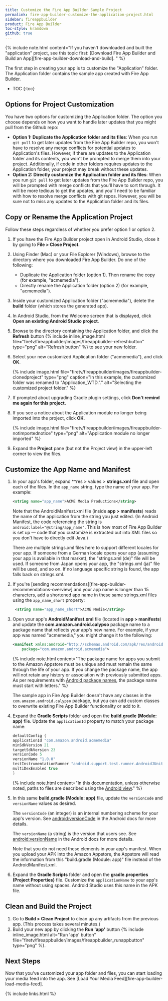 ```yaml
---
title: Customize the Fire App Builder Sample Project
permalink: fire-app-builder-customize-the-application-project.html
sidebar: fireappbuilder
product: Fire App Builder
toc-style: kramdown
github: true
---
```


{% include note.html content="If you haven't downloaded and built the \"application\" project, see this topic first: [Download Fire App Builder and Build an App][fire-app-builder-download-and-build]. " %}

The first step in creating your app is to customize the "Application" folder. The Application folder contains the sample app created with Fire App Builder.

* TOC
{:toc}

## Options for Project Customization

You have two options for customizing the Application folder. The option you choose depends on how you want to handle later updates that you might pull from the Github repo:

*  **Option 1: Duplicate the Application folder and its files**: When you run `git pull` to get later updates from the Fire App Builder repo, you won't have to resolve any merge conflicts for potential updates to Application's files. However, if there are updates to the Application folder and its contents, you won't be prompted to merge them into your project. Additionally, if code in other folders requires updates to the Application folder, your project may break without these updates.
*  **Option 2: Directly customize the Application folder and its files**: When you run `git pull` to get later updates from the Fire App Builder repo, you will be prompted with merge conflicts that you'll have to sort through. It will be more tedious to get the updates, and you'll need to be familiar with how to resolve merge conflicts with git repos. However, you will be sure not to miss any updates to the Application folder and its files.

## Copy or Rename the Application Project

Follow these steps regardless of whether you prefer option 1 or option 2.

1.  If you have the Fire App Builder project open in Android Studio, close it by going to **File > Close Project.**
2.  Using Finder (Mac) or your File Explorer (Windows), browse to the directory where you downloaded Fire App Builder. Do one of the following:
     * Duplicate the Application folder (option 1). Then rename the copy (for example, "acmemedia").
     * Directly rename the Application folder (option 2) (for example, "acmemedia").
4.  Inside your customized Application folder ("acmemedia"), delete the **build** folder (which stores the generated app).
5.  In Android Studio, from the Welcome screen that is displayed, click **Open an existing Android Studio project**.
6.  Browse to the directory containing the Application folder, and click the **Refresh** button {% include inline_image.html file="firetv/fireappbuilder/images/fireappbuilder-refreshbutton" type="png" alt="Refresh button" %} to see your new folder.
7.  Select your new customized Application folder ("acmemedia"), and click **OK**.

    {% include image.html file="firetv/fireappbuilder/images/fireappbuilder-clonedproject" type="png" caption="In this example, the customized folder was renamed to \"Application_WTD.\"." alt="Selecting the customized project folder." %}

8.  If prompted about upgrading Gradle plugin settings, click **Don't remind me again for this project.**
9.  If you see a notice about the Application module no longer being imported into the project, click **OK**.

    {% include image.html file="firetv/fireappbuilder/images/fireappbuilder-notimportednotice" type="png" alt="Application module no longer imported" %}

10.  Expand the **Project** pane (but not the Project view) in the upper-left corner to view the files.

## Customize the App Name and Manifest

1.  In your app's folder, expand **res > values > **strings.xml** file and open each of the files. In the `app_name` string, type the name of your app. For example:

    ```xml
    <string name="app_name">ACME Media Productions</string>
    ```

    Note that the AndroidManifest.xml file (inside **app > manifests**) reads the name of the application from the string you just edited. (In Android Manifest, the code referencing the string is `android:label="@string/app_name"`. This is how most of Fire App Builder is set up &mdash; code that you customize is extracted out into XML files so you don't have to directly edit Java.)

    There are multiple strings.xml files here to support different locales for your app. If someone from a German locale opens your app (assuming your app is available in that market), the "strings.xml (de)" file will be used. If someone from Japan opens your app, the "strings.xml (ja)" file will be used, and so on. If no language specific string is found, the app falls back on strings.xml.

2.  If you're [sending recommendations][fire-app-builder-recommendations-overview] and your app name is longer than 15 characters, add a shortened app name in these same strings.xml files using the `app_name_short` property:

    ```xml
     <string name="app_name_short">ACME Media</string>
    ```

3.  Open your app's **AndroidManifest.xml** file (located in **app > manifests**) and update the **com.amazon.android.calypso** package name to a package name that reflects your app's new name. For example, if your app was named "acmemedia," you might change it to the following:

    ```xml
    <manifest xmlns:android="http://schemas.android.com/apk/res/android"
        package="com.amazon.android.acmemedia">
    ```

    {% include note.html content="The package name for apps you submit to the Amazon Appstore must be unique and must remain the same through the life of your app. If you change the package name, the app will not retain any history or association with previously submitted apps. As per requirements with [Android package names](https://developer.android.com/guide/topics/manifest/manifest-element.html), the package name must start with letters." %}

    The sample app in Fire App Builder doesn't have any classes in the `com.amazon.android.calypso` package, but you can add custom classes to overwrite existing Fire App Builder functionality or add to it.

4.  Expand the **Gradle Scripts** folder and open the **build.gradle (Module: app)** file. Update the `applicationId` property to match your package name:

    ```java
    defaultConfig {
    applicationId "com.amazon.android.acmemedia"
    minSdkVersion 21
    targetSdkVersion 23
    versionCode 5
    versionName "1.0.0"
    testInstrumentationRunner "android.support.test.runner.AndroidJUnitRunner"
    multiDexEnabled true
    }
    ```

    {% include note.html content="In this documentation, unless otherwise noted, paths to files are described using the [Android view](https://developer.android.com/studio/projects/index.html#ProjectFiles)." %}

5.  In this same **build.gradle (Module: app)** file, update the `versionCode` and `versionName` values as desired.

    The `versionCode` (an integer) is an internal numbering scheme for your app's version. See [android:versionCode](https://developer.android.com/guide/topics/manifest/manifest-element.html#vcode) in the Android docs for more details.

    The `versionName` (a string) is the version that users see. See [android:versionName](https://developer.android.com/guide/topics/manifest/manifest-element.html#vname) in the Android docs for more details.

    Note that you do not need these elements in your app's manifest. When you upload your APK into the Amazon Appstore, the Appstore will read the information from this "build.gradle (Module: app)" file instead of the AndroidManifest.xml.

5.  Expand the **Gradle Scripts** folder and open the **gradle.properties (Project Properties)** file. Customize the `applicationName` to your app's name without using spaces. Android Studio uses this name in the APK file.

## Clean and Build the Project

1. Go to **Build > Clean Project** to clean up any artifacts from the previous app. (This process takes several minutes.)
2. Build your new app by clicking the **Run 'app'** button {% include inline_image.html alt="Run 'app' button" file="firetv/fireappbuilder/images/fireappbuilder_runappbutton" type="png" %}.

## Next Steps

Now that you've customized your app folder and files, you can start loading your media feed into the app. See [Load Your Media Feed][fire-app-builder-load-media-feed].

{% include links.html %}
